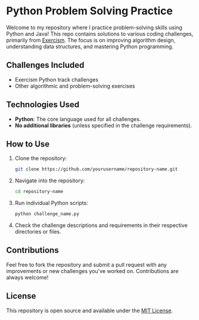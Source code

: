 # Python Problem Solving Practice

Welcome to my repository where I practice problem-solving skills using Python and Java! This repo contains solutions to various coding challenges, primarily from [Exercism](https://exercism.io/tracks/python). The focus is on improving algorithm design, understanding data structures, and mastering Python programming.

## Challenges Included
- Exercism Python track challenges
- Other algorithmic and problem-solving exercises

## Technologies Used
- **Python**: The core language used for all challenges.
- **No additional libraries** (unless specified in the challenge requirements).

## How to Use

1. Clone the repository:
    ```bash
    git clone https://github.com/yourusername/repository-name.git
    ```

2. Navigate into the repository:
    ```bash
    cd repository-name
    ```

3. Run individual Python scripts:
    ```bash
    python challenge_name.py
    ```

4. Check the challenge descriptions and requirements in their respective directories or files.

## Contributions
Feel free to fork the repository and submit a pull request with any improvements or new challenges you've worked on. Contributions are always welcome!

## License
This repository is open source and available under the [MIT License](LICENSE).
